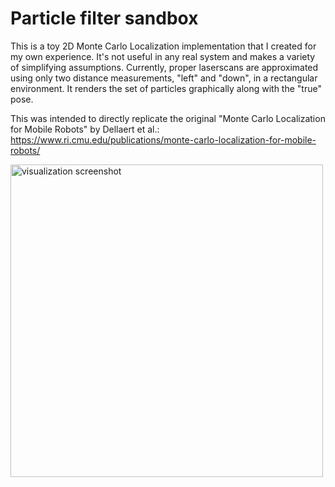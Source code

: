 # Particle filter sandbox

This is a toy 2D Monte Carlo Localization implementation that I created for my own experience. It's not useful in any
real system and makes a variety of simplifying assumptions. Currently, proper laserscans are approximated using only two
distance measurements, "left" and "down", in a rectangular environment. It renders the set of particles graphically
along with the "true" pose.

This was intended to directly replicate the original "Monte Carlo Localization for Mobile Robots" by Dellaert et al.:
https://www.ri.cmu.edu/publications/monte-carlo-localization-for-mobile-robots/

<img src="https://user-images.githubusercontent.com/3310349/83313747-559d6480-a1cc-11ea-9551-f756ba99f498.png" alt="visualization screenshot" width="500"/>
